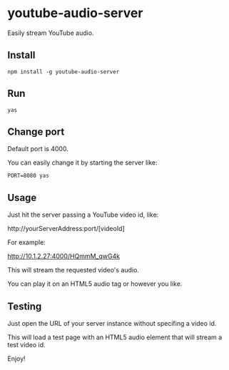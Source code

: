 # youtube-audio-server
Easily stream YouTube audio.


## Install

`npm install -g youtube-audio-server`


## Run

`yas`


## Change port

Default port is 4000.

You can easily change it by starting the server like:

`PORT=8080 yas`


## Usage

Just hit the server passing a YouTube video id, like:

http://yourServerAddress:port/[videoId]

For example:

http://10.1.2.27:4000/HQmmM_qwG4k

This will stream the requested video's audio.

You can play it on an HTML5 audio tag or however you like.


## Testing

Just open the URL of your server instance without specifing a video id.

This will load a test page with an HTML5 audio element that will stream a test video id.


Enjoy!
